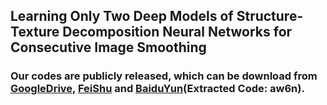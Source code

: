 ## Learning Only Two Deep Models of Structure-Texture Decomposition Neural Networks for Consecutive Image Smoothing
### Our codes are publicly released, which can be download from [GoogleDrive](https://drive.google.com/file/d/1wSc28l3Sguszdm4VZLQcTSvL2QQW246t/view?usp=sharing), [FeiShu](https://wa01gy6lnb.feishu.cn/file/VBwnbDKAuor0SkxfGGOcSlHUnqe?from=from_copylink) and [BaiduYun](https://pan.baidu.com/s/1fOSelqvmEROX_MR45Rk37Q?pwd=aw6n)(Extracted Code: aw6n).
